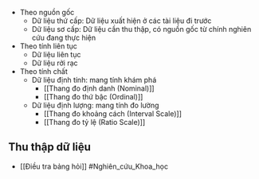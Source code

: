 + Theo nguồn gốc
	+ Dữ liệu thứ cấp: Dữ liệu xuất hiện ở các tài liệu đi trước
	+ Dữ liệu sơ cấp: Dữ liệu cần thu thập, có nguồn gốc từ chính nghiên cứu đang thực hiện
+ Theo tính liên tục
	+ Dữ liệu liên tục
	+ Dữ liệu rởi rạc
+ Theo tính chất
	+ Dữ liệu định tính: mang tính khám phá
		+ [[Thang đo định danh (Nominal)]]
		+ [[Thang đo thứ bậc (Ordinal)]]
	+ Dữ liệu định lượng: mang tính đo lường
		+ [[Thang đo khoảng cách (Interval Scale)]]
		+ [[Thang đo tỷ lệ (Ratio Scale)]]

## Thu thập dữ liệu 
+ [[Điều tra bảng hỏi]]
#Nghiên_cứu_Khoa_học 